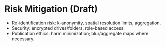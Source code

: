 # Risk Mitigation (Draft)
- Re-identification risk: k-anonymity, spatial resolution limits, aggregation.
- Security: encrypted drives/folders, role-based access.
- Publication ethics: harm minimization; blur/aggregate maps where necessary.
